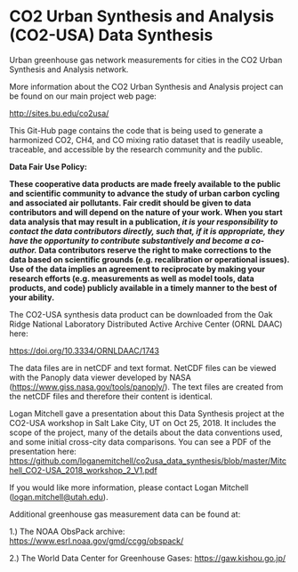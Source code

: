 # CO2 Urban Synthesis and Analysis (CO2-USA) Data Synthesis
Urban greenhouse gas network measurements for cities in the CO2 Urban Synthesis and Analysis network.

More information about the CO2 Urban Synthesis and Analysis project can be found on our main project web page:

http://sites.bu.edu/co2usa/

This Git-Hub page contains the code that is being used to generate a harmonized CO2, CH4, and CO mixing ratio dataset that is readily useable, traceable, and accessible by the research community and the public.

<b>Data Fair Use Policy:

These cooperative data products are made freely available to the public and scientific community to advance the study of urban carbon cycling and associated air pollutants. Fair credit should be given to data contributors and will depend on the nature of your work.  When you start data analysis that may result in a publication, <i>it is your responsibility to contact the data contributors directly, such that, if it is appropriate, they have the opportunity to contribute substantively and become a co-author.</i> Data contributors reserve the right to make corrections to the data based on scientific grounds (e.g. recalibration or operational issues). Use of the data implies an agreement to reciprocate by making your research efforts (e.g. measurements as well as model tools, data products, and code) publicly available in a timely manner to the best of your ability.</b>


The CO2-USA synthesis data product can be downloaded from the Oak Ridge National Laboratory Distributed Active Archive Center (ORNL DAAC) here:

https://doi.org/10.3334/ORNLDAAC/1743

The data files are in netCDF and text format.  NetCDF files can be viewed with the Panoply data viewer developed by NASA (https://www.giss.nasa.gov/tools/panoply/).  The text files are created from the netCDF files and therefore their content is identical.

Logan Mitchell gave a presentation about this Data Synthesis project at the CO2-USA workshop in Salt Lake City, UT on Oct 25, 2018.  It includes the scope of the project, many of the details about the data conventions used, and some initial cross-city data comparisons.  You can see a PDF of the presentation here:
https://github.com/loganemitchell/co2usa_data_synthesis/blob/master/Mitchell_CO2-USA_2018_workshop_2_V1.pdf

If you would like more information, please contact Logan Mitchell (logan.mitchell@utah.edu).

Additional greenhouse gas measurement data can be found at:

1.) The NOAA ObsPack archive: https://www.esrl.noaa.gov/gmd/ccgg/obspack/

2.) The World Data Center for Greenhouse Gases: https://gaw.kishou.go.jp/

